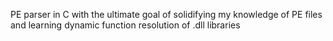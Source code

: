 PE parser in C with the ultimate goal of solidifying my knowledge of PE files and learning dynamic function resolution of .dll libraries